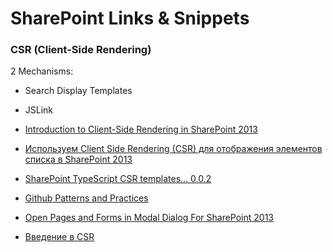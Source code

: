 # SharePoint Links & Snippets

### CSR (Client-Side Rendering)

2 Mechanisms:
- Search Display Templates
- JSLink

- [Introduction to Client-Side Rendering in SharePoint 2013](http://www.kaptyn.com/SharePoint/client-side-rendering-2013/)
- [Используем Client Side Rendering (CSR) для отображения элементов списка в SharePoint 2013](https://dplotnikov.wordpress.com/2014/12/07/%D0%B8%D1%81%D0%BF%D0%BE%D0%BB%D1%8C%D0%B7%D1%83%D0%B5%D0%BC-client-side-rendering-csr-%D0%B4%D0%BB%D1%8F-%D0%BE%D1%82%D0%BE%D0%B1%D1%80%D0%B0%D0%B6%D0%B5%D0%BD%D0%B8%D1%8F-%D1%8D%D0%BB%D0%B5%D0%BC/)
- [SharePoint TypeScript CSR templates... 0.0.2](https://www.nuget.org/packages/typescripttemplates/)
- [Github Patterns and Practices](https://github.com/lastblindpilot/PnP/tree/master/Samples/Branding.ClientSideRendering)
- [Open Pages and Forms in Modal Dialog For SharePoint 2013](https://alinimer.wordpress.com/2013/02/25/open-pages-and-forms-in-modal-dialog-for-sharepoint-2013/)
- [Введение в CSR](http://omlin.blogspot.ru/2014/03/csr.html)